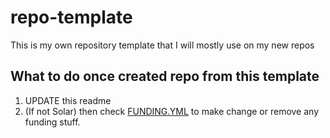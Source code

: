 # repo-template
This is my own repository template that I will mostly use on my new repos

## What to do once created repo from this template

1. UPDATE this readme
2. (If not Solar) then check [FUNDING.YML](.github/FUNDING.yml) to make change or remove any funding stuff.
